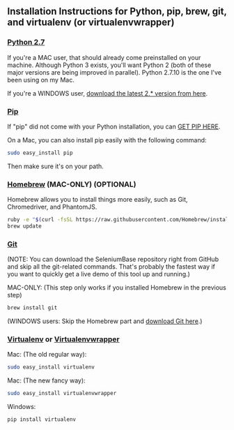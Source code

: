 ## Installation Instructions for Python, pip, brew, git, and virtualenv (or virtualenvwrapper)


### [Python 2.7](https://www.python.org/downloads/)

If you're a MAC user, that should already come preinstalled on your machine. Although Python 3 exists, you'll want Python 2 (both of these major versions are being improved in parallel). Python 2.7.10 is the one I've been using on my Mac.

If you're a WINDOWS user, [download the latest 2.* version from here](https://www.python.org/downloads/release/python-2710/).

### [Pip](https://en.wikipedia.org/wiki/Pip_%28package_manager%29)

If "pip" did not come with your Python installation, you can [GET PIP HERE](https://pip.pypa.io/en/latest/installing/).

On a Mac, you can also install pip easily with the following command:
```bash
sudo easy_install pip
```
Then make sure it's on your path.

### [Homebrew](http://brew.sh/) (MAC-ONLY) (OPTIONAL)

Homebrew allows you to install things more easily, such as Git, Chromedriver, and PhantomJS.

```bash
ruby -e "$(curl -fsSL https://raw.githubusercontent.com/Homebrew/install/master/install)"
brew update
```

### [Git](http://www.git-scm.com)

(NOTE: You can download the SeleniumBase repository right from GitHub and skip all the git-related commands. That's probably the fastest way if you want to quickly get a live demo of this tool up and running.)

MAC-ONLY: (This step only works if you installed Homebrew in the previous step)
```bash
brew install git
```

(WINDOWS users: Skip the Homebrew part and [download Git here](http://git-scm.com/downloads).)

### [Virtualenv](http://virtualenv.readthedocs.org/en/latest/) or [Virtualenvwrapper](http://virtualenvwrapper.readthedocs.org/en/latest/)

Mac: (The old regular way):

```bash
sudo easy_install virtualenv
```

Mac: (The new fancy way):

```bash
sudo easy_install virtualenvwrapper
```

Windows:

```bash
pip install virtualenv
```
